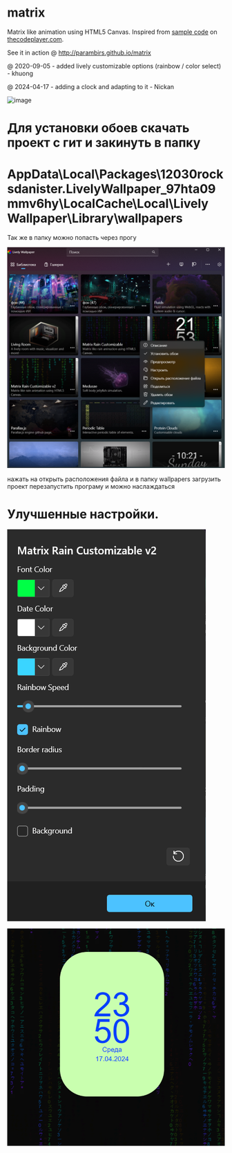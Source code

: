 # matrix

Matrix like animation using HTML5 Canvas. Inspired from [sample code](http://thecodeplayer.com/walkthrough/matrix-rain-animation-html5-canvas-javascript) on [thecodeplayer.com](http://thecodeplayer.com/).

See it in action @ http://parambirs.github.io/matrix

@ 2020-09-05 - added lively customizable options (rainbow / color select) - khuong

@ 2024-04-17 - adding a clock and adapting to it - Nickan

![image](https://github.com/nickan/Matrix-and-clock/assets/143292344/16a02ee4-9383-4339-8436-a740b7cf97bc)

# Для установки обоев скачать проект с гит и закинуть в папку

# AppData\Local\Packages\12030rocksdanister.LivelyWallpaper_97hta09mmv6hy\LocalCache\Local\Lively Wallpaper\Library\wallpapers

Так же в папку можно попасть через прогу

![alt text](image.png)

нажать на открыть расположения файла и в папку wallpapers загрузить проект перезапустить програму и можно наслаждаться

# Улучшенные настройки.

![alt text](image-1.png)

![alt text](image-2.png)
